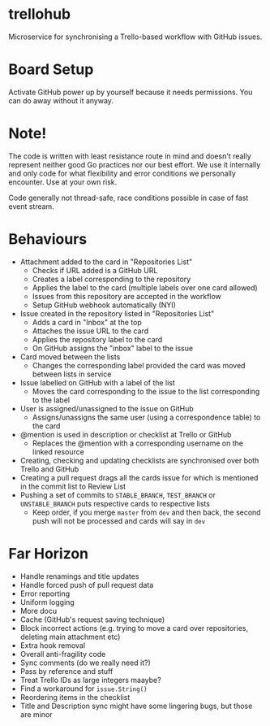 # trellohub
Microservice for synchronising a Trello-based workflow with GitHub issues.

# Board Setup
Activate GitHub power up by yourself because it needs permissions. You can do away without it anyway.

# Note!
The code is written with least resistance route in mind and doesn't really represent neither good Go practices nor our best effort. We use it internally and only code for what flexibility and error conditions we personally encounter. Use at your own risk.

Code generally not thread-safe, race conditions possible in case of fast event stream.

# Behaviours

- Attachment added to the card in "Repositories List"
  - Checks if URL added is a GitHub URL
  - Creates a label corresponding to the repository
  - Applies the label to the card (multiple labels over one card allowed)
  - Issues from this repository are accepted in the workflow
  - Setup GitHub webhook automatically (NYI)
- Issue created in the repository listed in "Repositories List"
  - Adds a card in "Inbox" at the top
  - Attaches the issue URL to the card
  - Applies the repository label to the card
  - On GitHub assigns the "inbox" label to the issue
- Card moved between the lists
  - Changes the corresponding label provided the card was moved between lists in service
- Issue labelled on GitHub with a label of the list
  - Moves the card corresponding to the issue to the list corresponding to the label
- User is assigned/unassigned to the issue on GitHub
  - Assigns/unassigns the same user (using a correspondence table) to the card
- @mention is used in description or checklist at Trello or GitHub
  - Replaces the @mention with a corresponding username on the linked resource
- Creating, checking and updating checklists are synchronised over both Trello and GitHub
- Creating a pull request drags all the cards issue for which is mentioned in the commit list to Review List
- Pushing a set of commits to `STABLE_BRANCH`, `TEST_BRANCH` or `UNSTABLE_BRANCH` puts respective cards to respective lists
  - Keep order, if you merge `master` from `dev` and then back, the second push will not be processed and cards will say in `dev`

# Far Horizon

- Handle renamings and title updates
- Handle forced push of pull request data
- Error reporting
- Uniform logging
- More docu
- Cache (GitHub's request saving technique)
- Block incorrect actions (e.g. trying to move a card over repositories, deleting main attachment etc)
- Extra hook removal
- Overall anti-fragility code
- Sync comments (do we really need it?)
- Pass by reference and stuff
- Treat Trello IDs as large integers maaybe?
- Find a workaround for `issue.String()`
- Reordering items in the checklist
- Title and Description sync might have some lingering bugs, but those are minor
